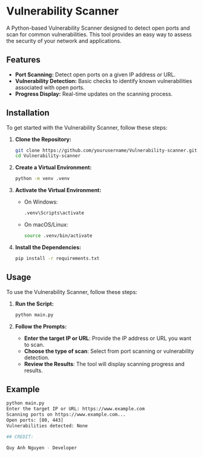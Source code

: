 # Vulnerability Scanner

A Python-based Vulnerability Scanner designed to detect open ports and scan for common vulnerabilities. This tool provides an easy way to assess the security of your network and applications.

## Features

- **Port Scanning:** Detect open ports on a given IP address or URL.
- **Vulnerability Detection:** Basic checks to identify known vulnerabilities associated with open ports.
- **Progress Display:** Real-time updates on the scanning process.

## Installation

To get started with the Vulnerability Scanner, follow these steps:

1. **Clone the Repository:**

    ```bash
    git clone https://github.com/yourusername/Vulnerability-scanner.git
    cd Vulnerability-scanner
    ```

2. **Create a Virtual Environment:**

    ```bash
    python -m venv .venv
    ```

3. **Activate the Virtual Environment:**

    - On Windows:

        ```bash
        .venv\Scripts\activate
        ```

    - On macOS/Linux:

        ```bash
        source .venv/bin/activate
        ```

4. **Install the Dependencies:**

    ```bash
    pip install -r requirements.txt
    ```

## Usage

To use the Vulnerability Scanner, follow these steps:

1. **Run the Script:**

    ```bash
    python main.py
    ```

2. **Follow the Prompts:**

    - **Enter the target IP or URL**: Provide the IP address or URL you want to scan.
    - **Choose the type of scan**: Select from port scanning or vulnerability detection.
    - **Review the Results**: The tool will display scanning progress and results.

## Example

```bash
python main.py
Enter the target IP or URL: https://www.example.com
Scanning ports on https://www.example.com...
Open ports: [80, 443]
Vulnerabilities detected: None

## CREDIT:

Quy Anh Nguyen - Developer
